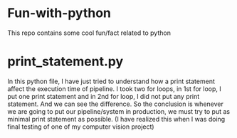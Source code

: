 # Fun-with-python
This repo contains some cool fun/fact related to python

# print_statement.py

In this python file, I have just tried to understand how a print statement affect the execution time of pipeline. I took two for loops, in 1st for loop, I put one print statement and in 2nd for loop, I did not put any print statement. And we can see the difference. So the conclusion is whenever we are going to put our pipeline/system in production, we must try to put as minimal print statement as possible. (I have realized this when I was doing final testing of one of my computer vision project) 
